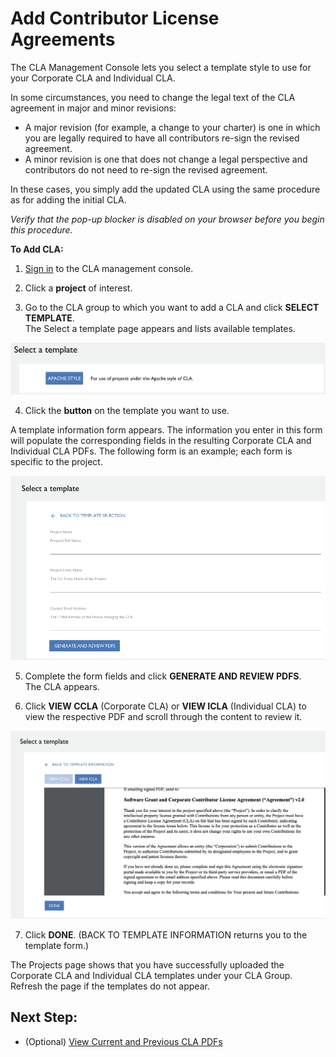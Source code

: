 # Add Contributor License Agreements

The CLA Management Console lets you select a template style to use for your Corporate CLA and Individual CLA.

In some circumstances, you need to change the legal text of the CLA agreement in major and minor revisions:

* A major revision \(for example, a change to your charter\) is one in which you are legally required to have all contributors re-sign the revised agreement.
* A minor revision is one that does not change a legal perspective and contributors do not need to re-sign the revised agreement.

In these cases, you simply add the updated CLA using the same procedure as for adding the initial CLA.

_Verify that the pop-up blocker is disabled on your browser before you begin this procedure._

**To Add CLA:**

1. [Sign in](sign-in-to-the-cla-management-console.md) to the CLA management console.

2. Click a **project** of interest.

3. Go to the CLA group to which you want to add a CLA and click **SELECT TEMPLATE**.  
The Select a template page appears and lists available templates.

![CLA Select a template](../../.gitbook/assets/cla-select-a-template-page.png)

4. Click the **button** on the template you want to use.

A template information form appears. The information you enter in this form will populate the corresponding fields in the resulting Corporate CLA and Individual CLA PDFs. The following form is an example; each form is specific to the project.

![CLA Select a template form](../../.gitbook/assets/cla-select-a-template-form.png)

5. Complete the form fields and click **GENERATE AND REVIEW PDFS**.  
The CLA appears.

6. Click **VIEW CCLA** \(Corporate CLA\) or **VIEW ICLA** \(Individual CLA\) to view the respective PDF and scroll through the content to review it.

![CLA PDF content](../../.gitbook/assets/cla-pdf-content.png)

7. Click **DONE**. \(BACK TO TEMPLATE INFORMATION returns you to the template form.\)

The Projects page shows that you have successfully uploaded the Corporate CLA and Individual CLA templates under your CLA Group. Refresh the page if the templates do not appear.

## Next Step: <a id="next-step"></a>

* \(Optional\) [View Current and Previous CLA PDFs](view-current-and-previous-cla-pdfs.md)

